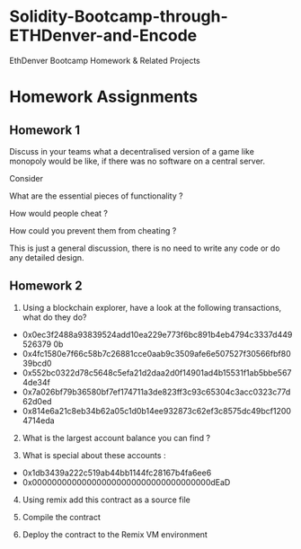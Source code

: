 # Solidity-Bootcamp-through-ETHDenver-and-Encode
EthDenver Bootcamp Homework &amp; Related Projects

# Homework Assignments

## Homework 1

Discuss in your teams what a decentralised version of a game like monopoly would be like,
if there was no software on a central server.

Consider

What are the essential pieces of functionality ?

How would people cheat ?

How could you prevent them from cheating ?

This is just a general discussion, there is no need to write any code or do any detailed
design.

## Homework 2 

1. Using a blockchain explorer, have a look at the following transactions, what do they do?

 - 0x0ec3f2488a93839524add10ea229e773f6bc891b4eb4794c3337d449526379
     0b
 - 0x4fc1580e7f66c58b7c26881cce0aab9c3509afe6e507527f30566fbf8039bcd0
 - 0x552bc0322d78c5648c5efa21d2daa2d0f14901ad4b15531f1ab5bbe5674de34f
 - 0x7a026bf79b36580bf7ef174711a3de823ff3c93c65304c3acc0323c77d62d0ed
 - 0x814e6a21c8eb34b62a05c1d0b14ee932873c62ef3c8575dc49bcf12004714eda

2. What is the largest account balance you can find ?

3. What is special about these accounts :

 - 0x1db3439a222c519ab44bb1144fc28167b4fa6ee6
 - 0x000000000000000000000000000000000000dEaD

4. Using remix add this contract as a source file

5. Compile the contract

6. Deploy the contract to the Remix VM environment
